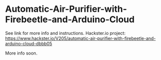 # Automatic-Air-Purifier-with-Firebeetle-and-Arduino-Cloud

See link for more info and instructions.
Hackster.io project: https://www.hackster.io/V205/automatic-air-purifier-with-firebeetle-and-arduino-cloud-dbbb05

More info soon.

